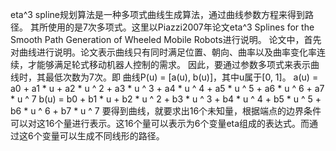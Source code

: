 eta^3 spline规划算法是一种多项式曲线生成算法，通过曲线参数方程来得到路径。
其所使用的是7次多项式。这里以Piazzi2007年论文eta^3 Splines for the Smooth Path Generation of Wheeled Mobile Robots进行说明。
论文中，首先对曲线进行说明。论文表示曲线只有同时满足位置、朝向、曲率以及曲率变化率连续，才能够满足轮式移动机器人控制的需求。
因此，要通过参数多项式来表示曲线时，其最低次数为7次。即
曲线P(u) = [a(u), b(u)]，其中u属于[0, 1]。
a(u) = a0 + a1 * u + a2 * u ^ 2 + a3 * u ^ 3 + a4 * u ^ 4 + a5 * u ^ 5 + a6 * u ^ 6 + a7 * u ^ 7
b(u) = b0 + b1 * u + b2 * u ^ 2 + b3 * u ^ 3 + b4 * u ^ 4 + b5 * u ^ 5 + b6 * u ^ 6 + b7 * u ^ 7
要得到曲线，就要求出16个未知量，根据端点的边界条件可以对这16个量进行表示。这16个量可以表示为6个变量eta组成的表达式。而通过这6个变量可以生成不同线形的路径。